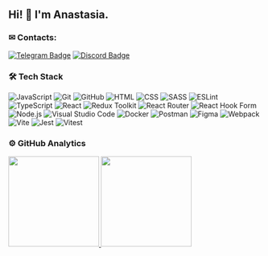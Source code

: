 ## Hi! 👋 I'm Anastasia.

### ✉ Contacts:
[![Telegram Badge](https://img.shields.io/badge/-Telegram-blue?style=flat&logo=Telegram&logoColor=white)](https://t.me/sh_nastasy) [![Discord Badge](https://img.shields.io/badge/-Discord-purple?style=flat&logo=Discord&logoColor=white)](https://discordapp.com/users/nastasy)

### 🛠 Tech Stack

![JavaScript](https://img.shields.io/badge/-JavaScript-423f3f?style=flat&logo=javascript)
![Git](https://img.shields.io/badge/-Git-423f3f?style=flat&logo=git)
![GitHub](https://img.shields.io/badge/-GitHub-423f3f?style=flat&logo=github)
![HTML](https://img.shields.io/badge/-HTML-423f3f?style=flat&logo=HTML5)
![CSS](https://img.shields.io/badge/-CSS-423f3f?style=flat&logo=CSS3&logoColor=1572B6)
![SASS](https://img.shields.io/badge/-SASS-423f3f?style=flat&logo=SASS)
![ESLint](https://img.shields.io/badge/ESLint-423f3f?style=flat&logo=eslint)
![TypeScript](https://img.shields.io/badge/Typescript-423f3f?style=flat&logo=typescript)
![React](https://img.shields.io/badge/-React-423f3f?style=flat&logo=react)
![Redux Toolkit](https://img.shields.io/badge/ReduxToolkit-423f3f?style=flat&logo=redux)
![React Router](https://img.shields.io/badge/React_Router-423f3f?style=flat&logo=react-router)
![React Hook Form](https://img.shields.io/badge/React%20Hook%20Form-423f3f?style=flat&logo=reacthookform&logoColor=white)
![Node.js](https://img.shields.io/badge/-Node.js-423f3f?style=flat&logo=node.js)
![Visual Studio Code](https://img.shields.io/badge/-Visual%20Studio%20Code-423f3f?style=flat&logo=visual-studio-code&logoColor=007ACC)
![Docker](https://img.shields.io/badge/Docker-423f3f?style=flat&logo=docker)
![Postman](https://img.shields.io/badge/Postman-423f3f?style=flat&logo=postman)
![Figma](https://img.shields.io/badge/Figma-423f3f?style=flat&logo=figma)
![Webpack](https://img.shields.io/badge/Webpack-423f3f?style=flat&logo=webpack)
![Vite](https://img.shields.io/badge/Vite-423f3f?style=flat&logo=vite)
![Jest](https://img.shields.io/badge/Jest-423f3f?style=flat&logo=jest)
![Vitest](https://img.shields.io/badge/Vitest-423f3f?style=flat&logo=vitest)

### ⚙️ GitHub Analytics

<p align="left">
<a href="https://github.com/nastasyma">
<img height="180em" src="https://github-readme-stats-eight-theta.vercel.app/api?username=nastasyma&show_icons=true&theme=buefy&include_all_commits=true&count_private=true"/>
<img height="180em" src="https://github-readme-stats-eight-theta.vercel.app/api/top-langs/?username=nastasyma&layout=compact&langs_count=8&theme=buefy"/>
</a>
</p>
